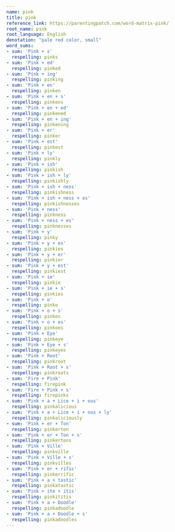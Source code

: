 ```yaml
---
name: pink
title: pink
reference_link: https://parentingpatch.com/word-matrix-pink/
root_name: pink
root_language: English
denotation: "pale red color, small"
word_sums:
- sum: 'Pink + s'
  respelling: pinks
- sum: 'Pink + ed'
  respelling: pinked
- sum: 'Pink + ing'
  respelling: pinking
- sum: 'Pink + en'
  respelling: pinken
- sum: 'Pink + en + s'
  respelling: pinkens
- sum: 'Pink + en + ed'
  respelling: pinkened
- sum: 'Pink + en + ing'
  respelling: pinkening
- sum: 'Pink + er'
  respelling: pinker
- sum: 'Pink + est'
  respelling: pinkest
- sum: 'Pink + ly'
  respelling: pinkly
- sum: 'Pink + ish'
  respelling: pinkish
- sum: 'Pink + ish + ly'
  respelling: pinkishly
- sum: 'Pink + ish + ness'
  respelling: pinkishness
- sum: 'Pink + ish + ness + es'
  respelling: pinkishnesses
- sum: 'Pink + ness'
  respelling: pinkness
- sum: 'Pink + ness + es'
  respelling: pinknesses
- sum: 'Pink + y'
  respelling: pinky
- sum: 'Pink + y + es'
  respelling: pinkies
- sum: 'Pink + y + er'
  respelling: pinkier
- sum: 'Pink + y + est'
  respelling: pinkiest
- sum: 'Pink + ie'
  respelling: pinkie
- sum: 'Pink + ie + s'
  respelling: pinkies
- sum: 'Pink + o'
  respelling: pinko
- sum: 'Pink + o + s'
  respelling: pinkos
- sum: 'Pink + o + es'
  respelling: pinkoes
- sum: 'Pink + Eye'
  respelling: pinkeye
- sum: 'Pink + Eye + s'
  respelling: pinkeyes
- sum: 'Pink + Root'
  respelling: pinkroot
- sum: 'Pink + Root + s'
  respelling: pinkroots
- sum: 'Fire + Pink'
  respelling: firepink
- sum: 'Fire + Pink + s'
  respelling: firepinks
- sum: 'Pink + a + Lice + i + ous'
  respelling: pinkalicious
- sum: 'Pink + a + Lice + i + ous + ly'
  respelling: pinkaliciously
- sum: 'Pink + er + Ton'
  respelling: pinkerton
- sum: 'Pink + er + Ton + s'
  respelling: pinkertons
- sum: 'Pink + Ville'
  respelling: pinkville
- sum: 'Pink + Ville + s'
  respelling: pinkvilles
- sum: 'Pink + er + rific'
  respelling: pinkerrific
- sum: 'Pink + a + tastic'
  respelling: pinkatastic
- sum: 'Pink + ite + itis'
  respelling: pinkititis
- sum: 'Pink + a + Doodle'
  respelling: pinkadoodle
- sum: 'Pink + a + Doodle + s'
  respelling: pinkadoodles
---
```

